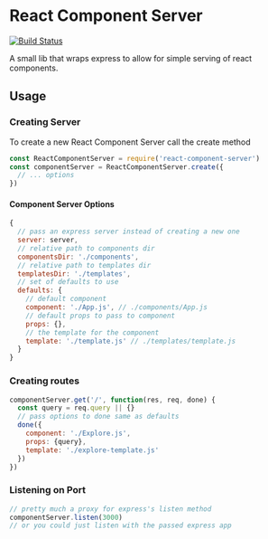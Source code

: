 # React Component Server

[![Build Status](https://travis-ci.org/jcblw/react-component-server.svg?branch=master)](https://travis-ci.org/jcblw/react-component-server)

A small lib that wraps express to allow for simple serving of react components.

## Usage

### Creating Server

To create a new React Component Server call the create method

```javascript
const ReactComponentServer = require('react-component-server')
const componentServer = ReactComponentServer.create({
  // ... options
})
```

#### Component Server Options

```javascript
{
  // pass an express server instead of creating a new one
  server: server,
  // relative path to components dir
  componentsDir: './components',
  // relative path to templates dir  
  templatesDir: './templates',
  // set of defaults to use
  defaults: {
    // default component
    component: './App.js', // ./components/App.js
    // default props to pass to component
    props: {},
    // the template for the component
    template: './template.js' // ./templates/template.js
  }
}
```

### Creating routes

```javascript
componentServer.get('/', function(res, req, done) {
  const query = req.query || {}
  // pass options to done same as defaults
  done({
    component: './Explore.js',
    props: {query},
    template: './explore-template.js'
  })
})
```

### Listening on Port

```javascript
// pretty much a proxy for express's listen method
componentServer.listen(3000)
// or you could just listen with the passed express app
```
